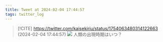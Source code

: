 ```yaml
---
title: Tweet at 2024-02-04 17:44:57
tags: twitter_log
---
```


> [!CITE] https://twitter.com/kaisekiriu/status/1754063480314122663 (2024-02-04 17:44:57)
> ![](https://twitter.com/kaisekiriu/status/1754063480314122663)
> 人類の出現時期はいつ？
